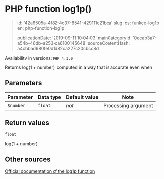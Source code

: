 PHP function log1p()
====================

> id: '42a6505a-4f82-4c37-8541-429111c21bca'
> slug:
> 	cs: funkce-log1p
> 	en: php-function-log1p
> 
> publicationDate: '2019-09-11 10:04:03'
> mainCategoryId: '0eeab3a7-a54b-46db-a253-ca6100145648'
> sourceContentHash: a4cbbad980fe0d1d82ca227c20cbcc8d

Availability in versions: `PHP 4.1.0`

Returns log(1 + number), computed in a way that is accurate even when


Parameters
--------------

| Parameter | Data type | Default value | Note |
|-----|-----|-----|-----|
| `$number` | `float` | *not* | Processing argument |


Return values
----------------

`float`

log(1 + number)

Other sources
------------

[Official documentation of the log1p function](https://www.php.net/manual/en/function.log1p.php)
